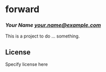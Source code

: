 # forward
### _Your Name <your.name@example.com>_

This is a project to do ... something.

## License

Specify license here

